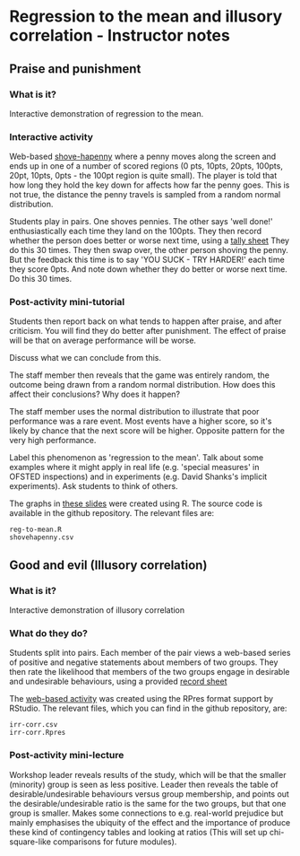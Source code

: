 # Regression to the mean and illusory correlation - Instructor notes

## Praise and punishment 

###  What is it?

Interactive demonstration of regression to the mean. 

### Interactive activity

Web-based
[shove-hapenny](http://www.psy.plymouth.ac.uk/labplus/lp411ShoveHapenny/default.html)
where a penny moves along the screen and ends up in one of a number of
scored regions (0 pts, 10pts, 20pts, 100pts, 20pt, 10pts, 0pts - the
100pt region is quite small). The player is told that how long they
hold the key down for affects how far the penny goes. This is not
true, the distance the penny travels is sampled from a random normal
distribution.

Students play in pairs. One shoves pennies. The other says 'well
done!' enthusiastically each time they land on the 100pts. They then
record whether the person does better or worse next time, using a
[tally sheet](shove-hapenny-card.pdf) They do this
30 times. They then swap over, the other person shoving the
penny. But the feedback this time is to say 'YOU SUCK - TRY HARDER!'
each time they score 0pts. And note down whether they do
better or worse next time. Do this 30 times.


### Post-activity mini-tutorial

Students then report back on what tends to happen after praise, and
after criticism. You will find they do better after punishment. The
effect of praise will be that on average performance will be worse.

Discuss what we can conclude from this.

The staff member then reveals that the game was entirely random, the
outcome being drawn from a random normal distribution. How does this
affect their conclusions? Why does it happen?

The staff member uses the normal distribution to illustrate that poor
performance was a rare event. Most events have a higher score, so it's
likely by chance that the next score will be higher. Opposite pattern
for the very high performance.

Label this phenomenon as 'regression to the mean'. Talk about some
examples where it might apply in real life (e.g. 'special measures' in
OFSTED inspections) and in experiments (e.g. David Shanks's implicit
experiments). Ask students to think of others.

The graphs in [these slides](regress-corr.pdf) were created using
R. The source code is available in the github repository. The relevant
files are:

```
reg-to-mean.R
shovehapenny.csv
```

## Good and evil (Illusory correlation)

### What is it?

Interactive demonstration of illusory correlation

### What do they do?

Students split into pairs. Each member of the pair views a web-based
series of positive and negative statements about members of two
groups. They then rate the likelihood that members of the two groups
engage in desirable and undesirable behaviours, using a provided
[record sheet](irr-corr-sheet.pdf)

The [web-based activity](irr-corr.html) was created using the RPres
format support by RStudio. The relevant files, which you can find in
the github repository, are:

```
irr-corr.csv
irr-corr.Rpres
```

### Post-activity mini-lecture

Workshop leader reveals results of the study, which will be that the
smaller (minority) group is seen as less positive. Leader then reveals
the table of desirable/undesirable behaviours versus group membership,
and points out the desirable/undesirable ratio is the same for the two
groups, but that one group is smaller. Makes some connections to
e.g. real-world prejudice but mainly emphasises the ubiquity of the
effect and the importance of produce these kind of contingency tables
and looking at ratios (This will set up chi-square-like comparisons
for future modules). 

